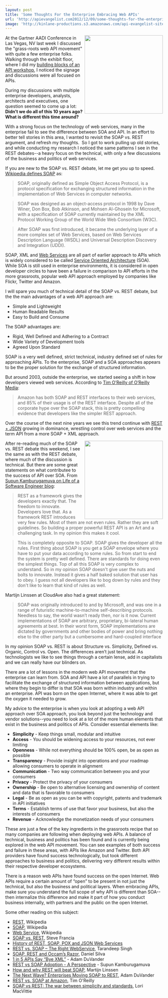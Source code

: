 ```yaml
---
layout: post
title: 'Some Thoughts For the Enterprise Embracing Web APIs'
url: 'http://apievangelist.com2012/12/09/some-thoughts-for-the-enterprise-embracing-web-apis/'
image: 'http://kinlane-productions.s3.amazonaws.com/api-evangelist-site/blog/enterprise-business.jpg'
---
```



<p>
     <img src="https://s3.amazonaws.com/kinlane-productions/api-evangelist/enterprise-business.jpg"  width="250" align="right" />
</p>
<p>
     At the Gartner AADI Conference in Las Vegas, NV last week I discussed the "grass-roots web API movement" with quite a few enterprise folks. Walking through the exhibit floor, where I did my <a href="/2012/11/30/my-api-building-blocks-workshop-with-intel-at-the-gartner-aadi-conference/">building blocks of an API workshop</a>, I noticed the signage and discussions were all focused on APIs.
</p>
<p>
     During my discussions with multiple enterprise developers, analysts, architects and executives, one question seemed to come up a lot: <strong>Didn’t we do all of this 10 years ago? What is different this time around?</strong>
</p>
<p>
     With a strong focus on the technology of web services, many in the enterprise fail to see the difference between SOA and API. In an effort to better tell stories in this area, I wanted to revisit the SOAP vs. REST argument, and refresh my thoughts.  So I got to work pulling up old stories, and while conducting my research I noticed the same patterns I see in the REST debates--a heavy focus on the technical, with only a few discussions of the business and politics of web services.
</p>
<p>
     If you are new to the SOAP vs. REST debate, let me get you up to speed. <a href="http://en.wikipedia.org/wiki/SOAP">Wikipedia defines SOAP</a> as:
</p>
<blockquote>
     SOAP, originally defined as Simple Object Access Protocol, is a protocol specification for exchanging structured information in the implementation of Web Services in computer networks.
</blockquote>
<blockquote>
     SOAP was designed as an object-access protocol in 1998 by Dave Winer, Don Box, Bob Atkinson, and Mohsen Al-Ghosein for Microsoft, with a specification of SOAP currently maintained by the XML Protocol Working Group of the World Wide Web Consortium (W3C).
</blockquote>
<blockquote>
     After SOAP was first introduced, it became the underlying layer of a more complex set of Web Services, based on Web Services Description Language (WSDL) and Universal Description Discovery and Integration (UDDI).
</blockquote>
<p>
     SOAP, XML and <a href="http://en.wikipedia.org/wiki/Web_Service">Web Services</a> are all part of earlier approach to APIs which is widely considered to be called <a href="http://en.wikipedia.org/wiki/Service-oriented_architecture">Service Oriented Architecture</a> (SOA). While SOA is still used in enterprise environments, it is considered in open developer circles to have been a failure in comparison to API efforts in the more grassroots, popular web API approach employed by companies like Flickr, Twitter and Amazon.
</p>
<p>
     I will spare you much of technical detail of the SOAP vs. REST debate, but the the main advantages of a web API approach are:
</p>
<ul >
     <li>Simple and Lightweight
     </li>
     <li>Human Readable Results
     </li>
     <li>Easy to Build and Consume
     </li>
</ul>
<p>
     The SOAP advantages are:
</p>
<ul >
     <li>Rigid, Well Defined and Adhering to a Contract
     </li>
     <li>Wide Variety of Development tools
     </li>
     <li>Agreed Upon Standard
     </li>
</ul>
<p>
     SOAP is a very well defined, strict technical, industry defined set of rules for approaching APIs. To the enterprise, SOAP and a SOA approaches appears to be the proper solution for the exchange of structured information.
</p>
<p>
     But around 2003, outside the enterprise, we started seeing a shift in how developers viewed web services. According to <a href="http://www.oreillynet.com/pub/wlg/3005">Tim O’Reilly of O’Reilly Media</a>:
</p>
<blockquote>
     Amazon has both SOAP and REST interfaces to their web services, and 85% of their usage is of the REST interface. Despite all of the corporate hype over the SOAP stack, this is pretty compelling evidence that developers like the simpler REST approach.
</blockquote>
<p>
     Over the course of the next nine years we see this trend continue with <a href="http://blog.programmableweb.com/2011/05/25/1-in-5-apis-say-bye-xml/">REST + JSON</a> growing in dominance, wrestling control over web services and the term API from a more SOAP + XML approach.
</p>
<p>
     <img src="https://s3.amazonaws.com/kinlane-productions/api-evangelist/enterprise-business-1.jpg"  width="250" align="right" />
</p>
<p>
     After re-reading much of the SOAP vs. REST debate this weekend, I see the same as with the REST debate, where much of the discussion is technical. But there are some great statements on what contributee to the success of API over SOA. From <a href="http://supunk.blogspot.com/2012/08/rest-vs-soap-adoption-perspective.html">Supun Kamburugamuva on Life of a Software Engineer blog</a>:
</p>
<blockquote>
     REST as a framework gives the developers exactly that. The freedom to innovate. Developers love that. As a framework REST introduces very few rules. Most of them are not even rules. Rather they are soft guidelines. So building a proper powerful REST API is an Art and a challenging task. In my opinion this makes it cool.
</blockquote>
<blockquote>
     This is completely opposite to SOAP. SOAP gives the developer all the rules. First thing about SOAP is you get a SOAP envelope where you have to put your data according to some rules. So from start to end the system is pretty well defined. There are standards for doing even the simplest things. Top of all this SOAP is very complex to understand. So in my opinion SOAP doesn't give user the nuts and bolts to innovate. Instead it gives a half baked solution that user has to obey. I guess not all developers like to bog down by rules and they don't like to learn that kind of rules as well.
</blockquote>
<p>
     Martijn Linssen at CloudAve also had a great statement:
</p>
<blockquote>
     SOAP was originally introduced to and by Microsoft, and was one in a range of futuristic machine-to-machine self-describing protocols. Needless to say, the world wasn’t ready then, nor is it now. Current implementations of SOAP are arbitrary, proprietary, bi-lateral human agreements at best. In their worst form, SOAP implementations are dictated by governments and other bodies of power and bring nothing else to the other party but a cumbersome and hard-coupled interface
</blockquote>
<p>
     In my opinion SOAP vs. REST is about Structure vs. Simplicity, Defined vs. Organic, Control vs. Open. The differences aren’t just technical. As technologists we like to see things through a certain lense, add in capitalists and we can really have our blinders on.
</p>
<p>
     There are a lot of lessons in the modern web API movement that the enterprise can learn from. SOA and API have a lot of parallels in trying to facilitate the exchange of structured information between applications, but where they begin to differ is that SOA was born within industry and within an enterprise. API was born on the open Internet, where it was able to get the oxygen it needed to grow.
</p>
<p>
     My advice to the enterprise is when you look at adopting a web API approach over SOA approach, you look beyond just the technology and vendor solutions--you need to look at a lot of the more human elements that exist in the business and politics of APIs. Consider essential elements like:
</p>
<ul >
     <li>
          <strong>Simplicity</strong> - Keep things small, modular and intuitive
     </li>
     <li>
          <strong>Access</strong> - You should be widening access to your resources, not ever limiting
     </li>
     <li>
          <strong>Openness</strong> - While not everything should be 100% open, be as open as possible
     </li>
     <li>
          <strong>Transparency</strong> - Provide insight into operations and your roadmap allowing consumers to operate in alignment
     </li>
     <li>
          <strong>Communication</strong> - Two way communication between you and your consumers
     </li>
     <li>
          <strong>Privacy</strong> - Protect the privacy of your consumers
     </li>
     <li>
          <strong>Ownership</strong> - Be open to alternative licensing and ownership of content and data that is favorable to consumers
     </li>
     <li>
          <strong>Legal</strong> - Be as open as you can be with copyright, patents and trademark in API initiatives
     </li>
     <li>
          <strong>Terms</strong> - Establish terms of use that favor your business, but also the interests of consumers
     </li>
     <li>
          <strong>Revenue</strong> - Acknowledge the monetization needs of your consumers
     </li>
</ul>
<p>
     These are just a few of the key ingredients in the grassroots recipe that so many companies are following when deploying web APIs. A balance of technical, business and politics has been found and is currently being explored in the web API movement. You can see examples of both success and failure in these areas, with APIs like Amazon and Twitter. Both API providers have found success technologically, but took different approaches to business and politics, delivering very different results within their respective developer ecosystems.
</p>
<p>
     There is a reason web APIs have found success on the open Internet. Web APIs require a certain amount of “open” to be present in not just the technical, but also the business and political layers. When embracing APIs, make sure you understand the full scope of why API is different than SOA--then internalize this difference and make it part of how you conduct business internally, with partners and the public on the open Internet.
</p>
<p>
     Some other reading on this subject:
</p>
<ul >
     <li>
          <a href="http://en.wikipedia.org/wiki/REST">REST</a>, Wikipedia
     </li>
     <li>
          <a href="http://en.wikipedia.org/wiki/SOAP">SOAP</a>, Wikipedia
     </li>
     <li>
          <a href="http://en.wikipedia.org/wiki/Web_Service">Web Service</a>, Wikipedia
     </li>
     <li>
          <a href="http://spf13.com/post/soap-vs-rest/">SOAP vs. REST</a>, Steve Francia
     </li>
     <li>
          <a href="http://www.servicestack.net/mythz_blog/?p=154">History of REST, SOAP, POX and JSON Web Services</a> 
     </li>
     <li>
          <a href="http://geeknizer.com/rest-vs-soap-using-http-choosing-the-right-webservice-protocol/">REST vs. SOAP – The Right WebService</a>, Tarandeep Singh
     </li>
     <li>
          <a href="http://silvanolte.com/blog/2009/12/01/soap-rest-and-occams-razor/">SOAP, REST and Occam’s Razor</a>, Daniel Silva
     </li>
     <li>
          <a href="http://blog.programmableweb.com/2011/05/25/1-in-5-apis-say-bye-xml/">1 in 5 APIs Say “Bye XML”</a> - Adam DuVander
     </li>
     <li>
          <a href="http://supunk.blogspot.com/2012/08/rest-vs-soap-adoption-perspective.html">REST vs SOAP Adoption - A Perspective</a> - Supun Kamburugamuva
     </li>
     <li>
          <a href="http://www.cloudave.com/22132/how-and-why-rest-will-beat-soap/">How and why REST will beat SOAP</a>, Martijn Linssen
     </li>
     <li>
          <a href="http://blog.programmableweb.com/2012/03/22/the-next-wave-enterprises-moving-soap-to-rest/">The Next Wave? Enterprises Moving SOAP to REST</a>, Adam DuVander
     </li>
     <li>
          <a href="http://www.oreillynet.com/pub/wlg/3005">REST vs. SOAP at Amazon</a>, Tim O'Reilly
     </li>
     <li>
          <a href="https://devcentral.f5.com/blogs/us/soap-vs-rest-the-war-between-simplicity-and-standards">SOAP vs REST: The war between simplicity and standards</a>, Lori MacVittie
     </li>
</ul>
